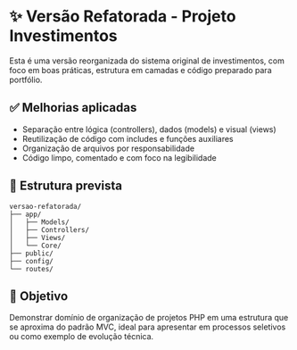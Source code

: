 # ✨ Versão Refatorada - Projeto Investimentos

Esta é uma versão reorganizada do sistema original de investimentos, com foco em boas práticas, estrutura em camadas e código preparado para portfólio.

## ✅ Melhorias aplicadas

- Separação entre lógica (controllers), dados (models) e visual (views)
- Reutilização de código com includes e funções auxiliares
- Organização de arquivos por responsabilidade
- Código limpo, comentado e com foco na legibilidade

## 📂 Estrutura prevista

```
versao-refatorada/
├── app/
│   ├── Models/
│   ├── Controllers/
│   ├── Views/
│   └── Core/
├── public/
├── config/
└── routes/
```

## 🎯 Objetivo

Demonstrar domínio de organização de projetos PHP em uma estrutura que se aproxima do padrão MVC, ideal para apresentar em processos seletivos ou como exemplo de evolução técnica.

